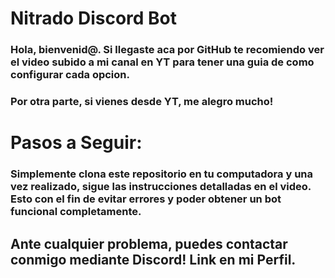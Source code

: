 # Nitrado Discord Bot

### Hola, bienvenid@. Si llegaste aca por GitHub te recomiendo ver el video subido a mi canal en YT para tener una guia de como configurar cada opcion.

### Por otra parte, si vienes desde YT, me alegro mucho!

# Pasos a Seguir: 

### Simplemente clona este repositorio en tu computadora y una vez realizado, sigue las instrucciones detalladas en el video. Esto con el fin de evitar errores y poder obtener un bot funcional completamente.


## Ante cualquier problema, puedes contactar conmigo mediante Discord! Link en mi Perfil.